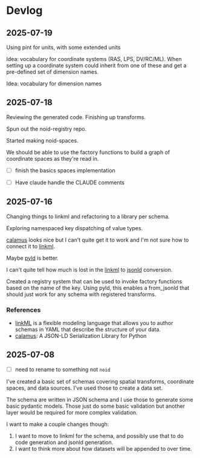 # Devlog

## 2025-07-19

Using pint for units, with some extended units

Idea: vocabulary for coordinate systems (RAS, LPS, DV/RC/ML). When setting up a
coordinate system could inherit from one of these and get a pre-defined set of
dimension names.

Idea: vocabulary for dimension names

## 2025-07-18

Reviewing the generated code. Finishing up transforms.

Spun out the noid-registry repo.

Started making noid-spaces.

We should be able to use the factory functions to build a graph of coordinate
spaces as they're read in.

- [ ] finish the basics spaces implementation
- [ ] Have claude handle the CLAUDE comments


## 2025-07-16

Changing things to linkml and refactoring to a library per schema.

Exploring namespaced key dispatching of value types.

[calamus] looks nice but I can't quite get it to work and I'm not sure
how to connect it to [linkml].

Maybe [pyld] is better.

I can't quite tell how much is lost in the [linkml] to [jsonld] conversion.

Created a registry system that can be used to invoke
factory functions based on the name of the key. Using
pyld, this enables a from_jsonld that should just
work for any schema with registered transforms.

### References

- [linkML][linkml] is a flexible modeling language that allows you to author
  schemas in YAML that describe the structure of your data.
- [calamus]: A JSON-LD Serialization Library for Python

[pyld]: https://github.com/digitalbazaar/pyld
[jsonld]: https://json-ld.org/
[linkml]: https://github.com/linkml/linkml
[calamus]: https://github.com/SwissDataScienceCenter/calamus

## 2025-07-08

- [ ] need to rename to something not `noid`

I've created a basic set of schemas covering spatial transforms, coordinate
spaces, and data sources. I've used those to create a data set.

The schema are written in JSON schema and I use those to generate some basic
pydantic models. Those just do some basic validation but another layer would be
required for more complex validation.

I want to make a couple changes though:

1. I want to move to linkml for the schema, and possibly use that to do code
   generation and jsonld generation.
2. I want to think more about how datasets will be appended to over time.
